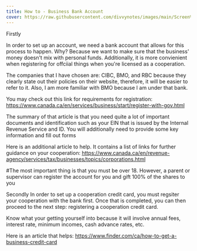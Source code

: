 ```yaml
---
title: How to - Business Bank Account
cover: https://raw.githubusercontent.com/divvynotes/images/main/Screen%20Shot%202021-09-24%20at%208.13.31%20PM.png
---
```


Firstly

In order to set up an account, we need a bank account that allows for this process to happen.
Why? Because we want to make sure that the business' money doesn't mix with personal funds. Additionally, it is more convienient when registering for offciial things when you're licensed as a cooperation.

The companies that I have chosen are: CIBC, BMO, and RBC because they clearly state out their policies on their website, therefore, it will be easier to refer to it. Also, I am more familiar with BMO because I am under that bank.

You may check out this link for requirements for registration:
 https://www.canada.ca/en/services/business/start/register-with-gov.html

The summary of that article is that you need quite a lot of important documents and identification such as your EIN that is issued by the Internal Revenue Service and ID. You will additionally need to provide some key information and fill out forms

Here is an additional article to help. It contains a list of links for further guidance on your cooperation: 
https://www.canada.ca/en/revenue-agency/services/tax/businesses/topics/corporations.html

#The most important thing is that you must be over 18. However, a parent or supervisor can register the account for you and gift 100% of the shares to you

Secondly
In order to set up a cooperation credit card, you must regsiter your cooperation with the bank first. Once that is completed, you can then proceed to the next step: registering a cooperation credit card.

Know what your getting yourself into because it will involve annual fees, interest rate, minimum incomes, cash advance rates, etc.

Here is an article that helps:
https://www.finder.com/ca/how-to-get-a-business-credit-card

